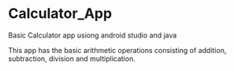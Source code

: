# Calculator_App
Basic Calculator app usiong android studio and java

This app has the basic arithmetic operations consisting of addition, subtraction, division and multiplication. 
